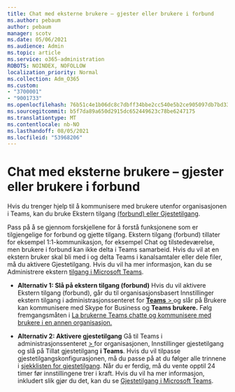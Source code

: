 ```yaml
---
title: Chat med eksterne brukere – gjester eller brukere i forbund
ms.author: pebaum
author: pebaum
manager: scotv
ms.date: 05/06/2021
ms.audience: Admin
ms.topic: article
ms.service: o365-administration
ROBOTS: NOINDEX, NOFOLLOW
localization_priority: Normal
ms.collection: Adm_O365
ms.custom:
- "3700001"
- "9001733"
ms.openlocfilehash: 76b51c4e1b06dc8c7dbff34bbe2cc540e5b2ce905097db7bd33ff2884d8a5469
ms.sourcegitcommit: b5f7da89a650d2915dc652449623c78be6247175
ms.translationtype: MT
ms.contentlocale: nb-NO
ms.lasthandoff: 08/05/2021
ms.locfileid: "53968206"
---
```

# <a name="chat-with-external-users---guests-or-federated-users"></a>Chat med eksterne brukere – gjester eller brukere i forbund

Hvis du trenger hjelp til å kommunisere med brukere utenfor organisasjonen i Teams, kan du bruke Ekstern tilgang [(forbund) eller Gjestetilgang](/microsoftteams/manage-external-access#external-access-vs-guest-access).

Pass på å se gjennom forskjellene for å forstå funksjonene som er tilgjengelige for forbund og gjette tilgang. Ekstern tilgang (forbund) tillater for eksempel 1:1-kommunikasjon, for eksempel Chat og tilstedeværelse, men brukere i forbund kan ikke delta i Teams samarbeid. Hvis du vil at en ekstern bruker skal bli med i og delta Teams i kanalsamtaler eller dele filer, må du aktivere Gjestetilgang. Hvis du vil ha mer informasjon, kan du se Administrere ekstern [tilgang i Microsoft Teams](/microsoftteams/manage-external-access#external-access-vs-guest-access).

- **Alternativ 1: Slå på ekstern tilgang (forbund)** Hvis du vil aktivere Ekstern tilgang (forbund), går du til organisasjonsbasert Innstillinger ekstern tilgang i administrasjonssenteret for [ **Teams**  > ](https://admin.teams.microsoft.com/company-wide-settings/external-communications) og slår på Brukere kan kommunisere med Skype for Business og **Teams brukere.** Følg fremgangsmåten i [La brukerne Teams chatte og kommunisere med brukere i en annen organisasjon.](/microsoftteams/manage-external-access#let-your-teams-users-chat-and-communicate-with-users-in-another-organization)

- **Alternativ 2: Aktivere gjestetilgang** Gå til Teams i administrasjonssenteret [   > ](https://admin.teams.microsoft.com/company-wide-settings/guest-configuration) for organisasjonen, Innstillinger gjestetilgang og slå på Tillat gjestetilgang **i Teams**. Hvis du vil tilpasse gjestetilgangskonfigurasjonen, må du passe på at du følger alle trinnene i [sjekklisten for gjestetilgang](/microsoftteams/guest-access-checklist). Når du er ferdig, må du vente opptil 24 timer før innstillingene trer i kraft. Hvis du vil ha mer informasjon, inkludert slik gjør du det, kan du se [Gjestetilgang i Microsoft Teams](/microsoftteams/guest-access).
